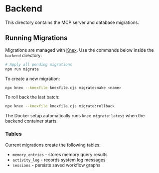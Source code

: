 # Backend

This directory contains the MCP server and database migrations.

## Running Migrations

Migrations are managed with [Knex](https://knexjs.org/). Use the commands below inside the `backend` directory:

```bash
# Apply all pending migrations
npm run migrate
```

To create a new migration:

```bash
npx knex --knexfile knexfile.cjs migrate:make <name>
```

To roll back the last batch:

```bash
npx knex --knexfile knexfile.cjs migrate:rollback
```

The Docker setup automatically runs `knex migrate:latest` when the backend container starts.

### Tables

Current migrations create the following tables:

- `memory_entries` - stores memory query results
- `activity_log` - records system log messages
- `sessions` - persists saved workflow graphs

